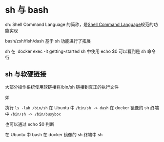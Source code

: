 # sh 与 bash

sh: Shell Command Language 的简称，是[Shell Command Language](https://pubs.opengroup.org/onlinepubs/009695399/utilities/xcu_chap02.html)规范的功能实现

bash/zsh/fish/dash 基于 sh 功能进行了拓展

sh 在  docker exec -it getting-started sh 中使用 echo $0 可以看到是 sh 命令行

## sh 与软硬链接

大部分操作系统使用软链接将/bin/sh 链接到真正的执行文件

如

执行 `ls -lah /bin/sh`
在 Ubuntu 中 `/bin/sh -> dash`
在 docker 镜像的 sh 终端中 `/bin/sh -> /bin/busybox`

也可以通过 echo $0 判断

在 Ubuntu 中 bash
在 docker 镜像的 sh 终端中 sh
​
